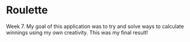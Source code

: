 # Roulette


Week 7. My goal of this application was to try and solve ways to calculate winnings using 
my own creativity. This was my final result! 
